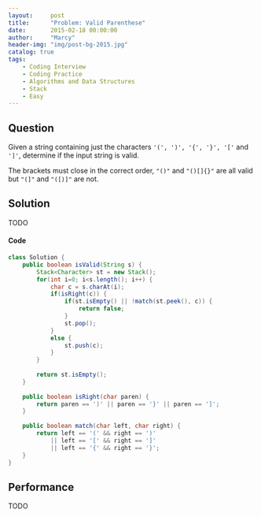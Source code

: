 ```yaml
---
layout:     post
title:      "Problem: Valid Parenthese"
date:       2015-02-18 00:00:00
author:     "Marcy"
header-img: "img/post-bg-2015.jpg"
catalog: true
tags:
    - Coding Interview
    - Coding Practice
    - Algorithms and Data Structures
    - Stack
    - Easy
---
```


## Question

Given a string containing just the characters `'(', ')', '{', '}', '['` and `']'`, determine if the input string is valid.

The brackets must close in the correct order, `"()"` and `"()[]{}"` are all valid but `"(]"` and `"([)]"` are not.

## Solution
TODO

#### Code
```java
class Solution {
    public boolean isValid(String s) {
        Stack<Character> st = new Stack();
        for(int i=0; i<s.length(); i++) {
            char c = s.charAt(i);
            if(isRight(c)) {
                if(st.isEmpty() || !match(st.peek(), c)) {
                    return false;
                }
                st.pop();
            }
            else {
                st.push(c);
            }
        }
        
        return st.isEmpty();
    }
    
    public boolean isRight(char paren) {
        return paren == ')' || paren == '}' || paren == ']';
    }
    
    public boolean match(char left, char right) {
        return left == '(' && right == ')'
            || left == '[' && right == ']'
            || left == '{' && right == '}';
    }
}
```

## Performance
TODO
